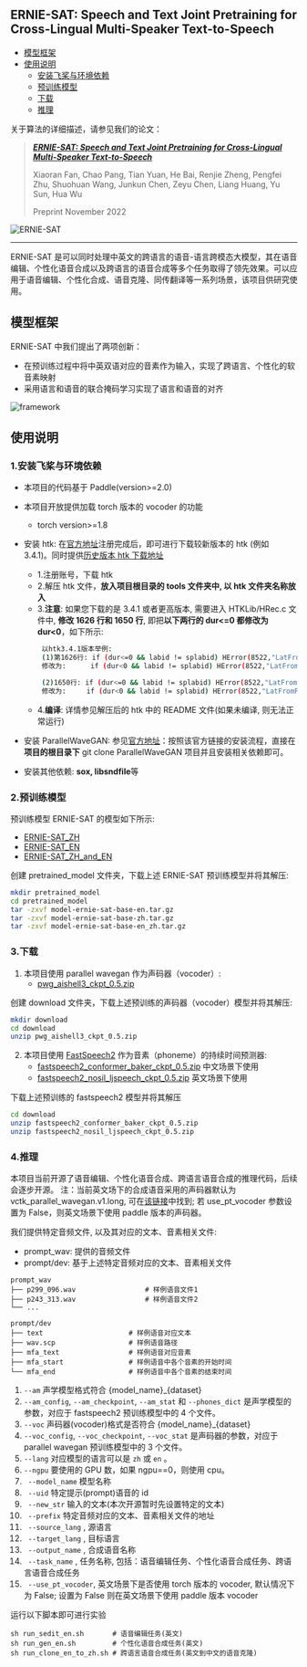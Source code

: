 ## ERNIE-SAT: Speech and Text Joint Pretraining for Cross-Lingual Multi-Speaker Text-to-Speech

- [模型框架](#模型框架)
- [使用说明](#使用说明)
  * [安装飞桨与环境依赖](#安装飞桨与环境依赖)
  * [预训练模型](#预训练模型)
  * [下载](#下载)
  * [推理](#推理)

关于算法的详细描述，请参见我们的论文：
>[_**ERNIE-SAT: Speech and Text Joint Pretraining for Cross-Lingual Multi-Speaker Text-to-Speech**_](https://arxiv.org/abs/2211.03545)
>
>Xiaoran Fan, Chao Pang, Tian Yuan, He Bai, Renjie Zheng, Pengfei Zhu, Shuohuan Wang, Junkun Chen, Zeyu Chen, Liang Huang, Yu Sun, Hua Wu
>
>Preprint November 2022

![ERNIE-SAT](https://img.shields.io/badge/预训练-跨模态-green) 

---
ERNIE-SAT 是可以同时处理中英文的跨语言的语音-语言跨模态大模型，其在语音编辑、个性化语音合成以及跨语言的语音合成等多个任务取得了领先效果。可以应用于语音编辑、个性化合成、语音克隆、同传翻译等一系列场景，该项目供研究使用。

## 模型框架
ERNIE-SAT 中我们提出了两项创新：
- 在预训练过程中将中英双语对应的音素作为输入，实现了跨语言、个性化的软音素映射
- 采用语言和语音的联合掩码学习实现了语言和语音的对齐

![framework](.meta/framework.png)

## 使用说明

### 1.安装飞桨与环境依赖

- 本项目的代码基于 Paddle(version>=2.0)
- 本项目开放提供加载 torch 版本的 vocoder 的功能
  - torch version>=1.8

- 安装 htk: 在[官方地址](https://htk.eng.cam.ac.uk/)注册完成后，即可进行下载较新版本的 htk (例如 3.4.1)。同时提供[历史版本 htk 下载地址](https://htk.eng.cam.ac.uk/ftp/software/)

    - 1.注册账号，下载 htk
    - 2.解压 htk 文件，**放入项目根目录的 tools 文件夹中, 以 htk 文件夹名称放入**
    - 3.**注意**: 如果您下载的是 3.4.1 或者更高版本, 需要进入 HTKLib/HRec.c 文件中, **修改 1626 行和 1650 行**, 即把**以下两行的 dur<=0 都修改为 dur<0**，如下所示:
        ```bash
         以htk3.4.1版本举例: 
         (1)第1626行: if (dur<=0 && labid != splabid) HError(8522,"LatFromPaths: Align  have dur<=0");
         修改为:      if (dur<0 && labid != splabid) HError(8522,"LatFromPaths: Align  have dur<0");

         (2)1650行: if (dur<=0 && labid != splabid) HError(8522,"LatFromPaths: Align have dur<=0 ");
         修改为:     if (dur<0 && labid != splabid) HError(8522,"LatFromPaths: Align have dur<0 ");
        ```
    - 4.**编译**: 详情参见解压后的 htk 中的 README 文件(如果未编译, 则无法正常运行)
     


- 安装 ParallelWaveGAN: 参见[官方地址](https://github.com/kan-bayashi/ParallelWaveGAN)：按照该官方链接的安装流程，直接在**项目的根目录下** git clone ParallelWaveGAN 项目并且安装相关依赖即可。


- 安装其他依赖: **sox, libsndfile**等

### 2.预训练模型
预训练模型 ERNIE-SAT 的模型如下所示:
- [ERNIE-SAT_ZH](https://paddlespeech.bj.bcebos.com/Parakeet/released_models/ernie_sat/old/model-ernie-sat-base-zh.tar.gz) 
- [ERNIE-SAT_EN](https://paddlespeech.bj.bcebos.com/Parakeet/released_models/ernie_sat/old/model-ernie-sat-base-en.tar.gz)  
- [ERNIE-SAT_ZH_and_EN](https://paddlespeech.bj.bcebos.com/Parakeet/released_models/ernie_sat/old/model-ernie-sat-base-en_zh.tar.gz) 


创建 pretrained_model 文件夹，下载上述 ERNIE-SAT 预训练模型并将其解压: 
```bash
mkdir pretrained_model
cd pretrained_model
tar -zxvf model-ernie-sat-base-en.tar.gz
tar -zxvf model-ernie-sat-base-zh.tar.gz
tar -zxvf model-ernie-sat-base-en_zh.tar.gz
```

### 3.下载

1. 本项目使用 parallel wavegan 作为声码器（vocoder）: 
    - [pwg_aishell3_ckpt_0.5.zip](https://paddlespeech.bj.bcebos.com/Parakeet/released_models/pwgan/pwg_aishell3_ckpt_0.5.zip)  

创建 download 文件夹，下载上述预训练的声码器（vocoder）模型并将其解压:

```bash
mkdir download
cd download
unzip pwg_aishell3_ckpt_0.5.zip
```

 2. 本项目使用 [FastSpeech2](https://arxiv.org/abs/2006.04558) 作为音素（phoneme）的持续时间预测器:
    - [fastspeech2_conformer_baker_ckpt_0.5.zip](https://paddlespeech.bj.bcebos.com/Parakeet/released_models/fastspeech2/fastspeech2_conformer_baker_ckpt_0.5.zip)  中文场景下使用 
    - [fastspeech2_nosil_ljspeech_ckpt_0.5.zip](https://paddlespeech.bj.bcebos.com/Parakeet/released_models/fastspeech2/fastspeech2_nosil_ljspeech_ckpt_0.5.zip)  英文场景下使用

 下载上述预训练的 fastspeech2 模型并将其解压

```bash
cd download
unzip fastspeech2_conformer_baker_ckpt_0.5.zip
unzip fastspeech2_nosil_ljspeech_ckpt_0.5.zip
```

### 4.推理

本项目当前开源了语音编辑、个性化语音合成、跨语言语音合成的推理代码，后续会逐步开源。
注：当前英文场下的合成语音采用的声码器默认为 vctk_parallel_wavegan.v1.long, 可在[该链接](https://github.com/kan-bayashi/ParallelWaveGAN)中找到; 若 use_pt_vocoder 参数设置为 False，则英文场景下使用 paddle 版本的声码器。

我们提供特定音频文件, 以及其对应的文本、音素相关文件:
- prompt_wav: 提供的音频文件
- prompt/dev: 基于上述特定音频对应的文本、音素相关文件


```text
prompt_wav
├── p299_096.wav                 # 样例语音文件1
├── p243_313.wav                 # 样例语音文件2
└── ...
```

```text
prompt/dev
├── text                     # 样例语音对应文本
├── wav.scp                  # 样例语音路径
├── mfa_text                 # 样例语音对应音素
├── mfa_start                # 样例语音中各个音素的开始时间
└── mfa_end                  # 样例语音中各个音素的结束时间
```
1. `--am` 声学模型格式符合 {model_name}_{dataset}
2. `--am_config`, `--am_checkpoint`, `--am_stat` 和 `--phones_dict` 是声学模型的参数，对应于 fastspeech2 预训练模型中的 4 个文件。
3. `--voc` 声码器(vocoder)格式是否符合 {model_name}_{dataset}
4. `--voc_config`, `--voc_checkpoint`, `--voc_stat` 是声码器的参数，对应于 parallel wavegan 预训练模型中的 3 个文件。
5. `--lang` 对应模型的语言可以是 `zh` 或 `en` 。
6. `--ngpu` 要使用的 GPU 数，如果 ngpu==0，则使用 cpu。
7. ` --model_name` 模型名称
8. ` --uid` 特定提示(prompt)语音的 id
9. ` --new_str` 输入的文本(本次开源暂时先设置特定的文本)
10. ` --prefix` 特定音频对应的文本、音素相关文件的地址
11. ` --source_lang` , 源语言
12. ` --target_lang` , 目标语言
13. ` --output_name` , 合成语音名称
14. ` --task_name` , 任务名称, 包括：语音编辑任务、个性化语音合成任务、跨语言语音合成任务
15. ` --use_pt_vocoder`, 英文场景下是否使用 torch 版本的 vocoder, 默认情况下为 False; 设置为 False 则在英文场景下使用 paddle 版本 vocoder

运行以下脚本即可进行实验
```shell
sh run_sedit_en.sh       # 语音编辑任务(英文) 
sh run_gen_en.sh         # 个性化语音合成任务(英文)
sh run_clone_en_to_zh.sh # 跨语言语音合成任务(英文到中文的语音克隆)
```